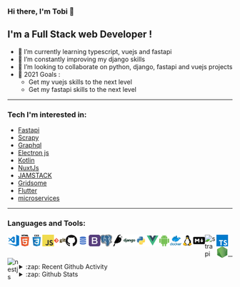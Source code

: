 ### Hi there, I'm Tobi 👋

## I'm a Full Stack web Developer !

- 🔭 I’m currently learning typescript, vuejs and fastapi
- 🌱 I’m constantly improving my django skills
- 👯 I’m looking to collaborate on python, django, fastapi and vuejs projects
- 🥅 2021 Goals :  
  - Get my vuejs skills to the next level
  - Get my fastapi skills to the next level

---


### Tech I'm interested in:

- [Fastapi](https://github.com/tiangolo/fastapi)
- [Scrapy](https://github.com/scrapy/scrapy)
- [Graphql](https://graphql.org/)
- [Electron js](https://www.electronjs.org/)
- [Kotlin](https://kotlinlang.org/)
- [NuxtJs](https://fr.nuxtjs.org/)
- [JAMSTACK](https://jamstack.org/)
- [Gridsome](https://gridsome.org/)
- [Flutter](https://flutter.dev/)
- [microservices](https://microservices.io/)

---

### Languages and Tools:

<img align="left" alt="Visual Studio Code" width="26px" src="https://raw.githubusercontent.com/github/explore/80688e429a7d4ef2fca1e82350fe8e3517d3494d/topics/visual-studio-code/visual-studio-code.png" />
<img align="left" alt="HTML5" width="26px" src="https://raw.githubusercontent.com/github/explore/80688e429a7d4ef2fca1e82350fe8e3517d3494d/topics/html/html.png" />
<img align="left" alt="CSS3" width="26px" src="https://raw.githubusercontent.com/github/explore/80688e429a7d4ef2fca1e82350fe8e3517d3494d/topics/css/css.png" />
<img align="left" alt="JavaScript" width="26px" src="https://raw.githubusercontent.com/github/explore/80688e429a7d4ef2fca1e82350fe8e3517d3494d/topics/javascript/javascript.png" />
<img align="left" alt="Git" width="26px" src="https://raw.githubusercontent.com/github/explore/80688e429a7d4ef2fca1e82350fe8e3517d3494d/topics/git/git.png" />
<img align="left" alt="GitHub" width="26px" src="https://raw.githubusercontent.com/github/explore/78df643247d429f6cc873026c0622819ad797942/topics/github/github.png" />
<img align="left" alt="SQL" width="26px" src="https://raw.githubusercontent.com/github/explore/80688e429a7d4ef2fca1e82350fe8e3517d3494d/topics/sql/sql.png" />
<img align="left" alt="Bootsrap" width="26px" src="https://raw.githubusercontent.com/github/explore/80688e429a7d4ef2fca1e82350fe8e3517d3494d/topics/bootstrap/bootstrap.png" />
<img align="left" alt="postgres" width="26px" src="https://raw.githubusercontent.com/github/explore/80688e429a7d4ef2fca1e82350fe8e3517d3494d/topics/postgresql/postgresql.png"/>
<img align="left" alt="wagtail" width="26px" src="https://raw.githubusercontent.com/github/explore/80688e429a7d4ef2fca1e82350fe8e3517d3494d/topics/wagtail/wagtail.png" />
<img align="left" alt="django" width="26px" src="https://raw.githubusercontent.com/github/explore/80688e429a7d4ef2fca1e82350fe8e3517d3494d/topics/django/django.png" />
<img align="left" alt="python" width="26px" src="https://raw.githubusercontent.com/github/explore/80688e429a7d4ef2fca1e82350fe8e3517d3494d/topics/python/python.png" />
<img align="left" alt="vuejs" width="26px" src="https://raw.githubusercontent.com/github/explore/80688e429a7d4ef2fca1e82350fe8e3517d3494d/topics/vue/vue.png" />
<img align="left" alt="android" width="26px" src="https://raw.githubusercontent.com/github/explore/80688e429a7d4ef2fca1e82350fe8e3517d3494d/topics/android/android.png" />
<img align="left" alt="docker" width="26px" src="https://raw.githubusercontent.com/github/explore/80688e429a7d4ef2fca1e82350fe8e3517d3494d/topics/docker/docker.png" />
<img align="left" alt="linux" width="26px" src="https://raw.githubusercontent.com/github/explore/80688e429a7d4ef2fca1e82350fe8e3517d3494d/topics/linux/linux.png" />
<img align="left" alt="markdown" width="26px" src="https://raw.githubusercontent.com/github/explore/80688e429a7d4ef2fca1e82350fe8e3517d3494d/topics/markdown/markdown.png" />
<img align="left" alt="strapi" width="26px" src="https://images.g2crowd.com/uploads/product/image/large_detail/large_detail_5c3d2939ab5d20dce5cca09f7c672317/strapi.png" />
<img align="left" alt="typescript" width="26px" src="https://raw.githubusercontent.com/github/explore/80688e429a7d4ef2fca1e82350fe8e3517d3494d/topics/typescript/typescript.png" />
<img align="left" alt="nodejs" width="26px" src="https://raw.githubusercontent.com/github/explore/80688e429a7d4ef2fca1e82350fe8e3517d3494d/topics/nodejs/nodejs.png" />
<img align="left" alt="nestjs" width="26px" src="https://docs.nestjs.com/assets/logo-small.svg" />

<br/>
<br/>

---

<details>
  <summary>:zap: Recent Github Activity</summary>

  <!--START_SECTION:activity-->

1. 🗣 Commented on [#3](https://github.com/Tobi-De/Tobi-De/issues/3) in [Tobi-De/Tobi-De](https://github.com/Tobi-De/Tobi-De)
2. 🗣 Commented on [#2](https://github.com/Eonasdan/blog/issues/2) in [Eonasdan/blog](https://github.com/Eonasdan/blog)
<!--END_SECTION:activity-->

</details>

<details>
  <summary>:zap: Github Stats</summary>

 <img align="left" alt="Tobi-De Github Stats" src="https://github-readme-stats.tobi-de.vercel.app/api?username=Tobi-De&count_private=true&hide_border=true&theme=algolia" />

 </details>

[website]: https://personal-website.tobidegnon.com/
[mail]: mailto:degnonfrancis@gmail.com
[twitter]: https://twitter.com/Tobi71110248?ref_src=twsrc%5Etfw
[telegram]: https://t.me/Tobi_DE1999
